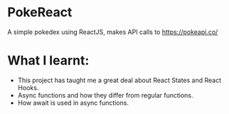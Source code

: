 # PokeReact

A simple pokedex using ReactJS, makes API calls to https://pokeapi.co/

# What I learnt:
 - This project has taught me a great deal about React States and React Hooks.
 - Async functions and how they differ from regular functions.
 - How await is used in async functions.
